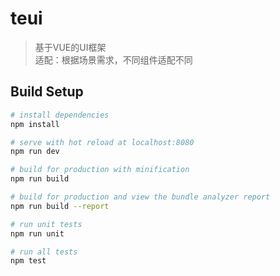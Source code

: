 # teui

> 基于VUE的UI框架  
> 适配：根据场景需求，不同组件适配不同

## Build Setup

``` bash
# install dependencies
npm install

# serve with hot reload at localhost:8080
npm run dev

# build for production with minification
npm run build

# build for production and view the bundle analyzer report
npm run build --report

# run unit tests
npm run unit

# run all tests
npm test
```
